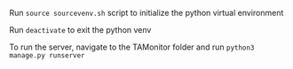 Run `source sourcevenv.sh` script to initialize the python virtual environment

Run `deactivate` to exit the python venv

To run the server, navigate to the TAMonitor folder and run `python3 manage.py runserver`
